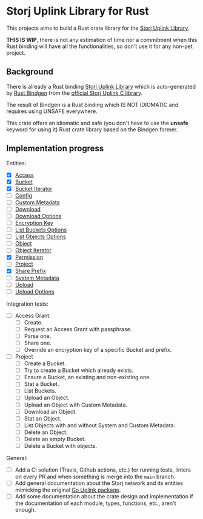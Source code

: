 # Storj Uplink Library for Rust

This projects aims to build a Rust crate library for the [Storj Uplink Library](https://github.com/storj/uplink).

__THIS IS WIP__, there is not any estimation of time nor a commitment when this
Rust binding will have all the functionalities, so don't use it for any non-pet
project.

## Background

There is already a Rust binding [Storj Uplink Library](https://github.com/storj-thirdparty/uplink-rust)
which is auto-generated by [Rust Bindgen](https://github.com/rust-lang/rust-bindgen)
from the [official Storj Uplink C library](https://github.com/storj/uplink-c).

The result of Bindgen is a Rust binding which IS NOT IDIOMATIC and requires using
UNSAFE everywhere.

This crate offers an idiomatic and safe (you don't have to use the __unsafe__
keyword for using it) Rust crate library based on the Bindgen former.

## Implementation progress

Entities:

- [X] [Access](https://pkg.go.dev/storj.io/uplink#Access)
- [X] [Bucket](https://pkg.go.dev/storj.io/uplink#Bucket)
- [X] [Bucket Iterator](https://pkg.go.dev/storj.io/uplink#BucketIterator)
- [ ] [Config](https://pkg.go.dev/storj.io/uplink#Config)
- [ ] [Custom Metadata](https://pkg.go.dev/storj.io/uplink#CustomMetadata)
- [ ] [Download](https://pkg.go.dev/storj.io/uplink#Download)
- [ ] [Download Options](https://pkg.go.dev/storj.io/uplink#DownloadOptions)
- [ ] [Encryption Key](https://pkg.go.dev/storj.io/uplink#EncryptionKey)
- [ ] [List Buckets Options](https://pkg.go.dev/storj.io/uplink#ListBucketsOptions)
- [ ] [List Objects Options](https://pkg.go.dev/storj.io/uplink#ListObjectsOptions)
- [ ] [Object](https://pkg.go.dev/storj.io/uplink#Object)
- [ ] [Object Iterator](https://pkg.go.dev/storj.io/uplink#ObjectIterator)
- [X] [Permission](https://pkg.go.dev/storj.io/uplink#Permission)
- [ ] [Project](https://pkg.go.dev/storj.io/uplink#Project)
- [X] [Share Prefix](https://pkg.go.dev/storj.io/uplink#SharePrefix)
- [ ] [System Metadata](https://pkg.go.dev/storj.io/uplink#SystemMetadata)
- [ ] [Upload](https://pkg.go.dev/storj.io/uplink#Upload)
- [ ] [Upload Options](https://pkg.go.dev/storj.io/uplink#UploadOptions)

Integration tests:

- [ ] Access Grant.
  - [ ] Create.
  - [ ] Request an Access Grant with passphrase.
  - [ ] Parse one.
  - [ ] Share one.
  - [ ] Override an encryption key of a specific Bucket and prefix.
- [ ] Project
  - [ ] Create a Bucket.
  - [ ] Try to create a Bucket which already exists.
  - [ ] Ensure a Bucket, an existing and non-existing one.
  - [ ] Stat a Bucket.
  - [ ] List Buckets.
  - [ ] Upload an Object.
  - [ ] Upload an Object with Custom Metadata.
  - [ ] Download an Object.
  - [ ] Stat an Object.
  - [ ] List Objects with and without System and Custom Metadata.
  - [ ] Delete an Object.
  - [ ] Delete an empty Bucket.
  - [ ] Delete a Bucket with objects.

General:

- [ ] Add a CI solution (Travis, Github actions, etc.) for running tests, linters on every PR and when something is merge into the `main` branch.
- [ ] Add general documentation about the Storj network and its entities mimicking the original [Go Uplink package](https://pkg.go.dev/storj.io/uplink#section-documentation).
- [ ] Add some documentation about the crate design and implementation if the documentation of each module, types, functions, etc., aren't enough.
